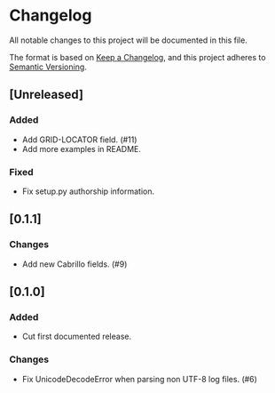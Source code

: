 # Changelog

All notable changes to this project will be documented in this file.

The format is based on [Keep a Changelog](https://keepachangelog.com/en/1.0.0/), and this project adheres
to [Semantic Versioning](https://semver.org/spec/v2.0.0.html).

## [Unreleased]
### Added
- Add GRID-LOCATOR field. (#11)
- Add more examples in README.

### Fixed
- Fix setup.py authorship information.

## [0.1.1]
### Changes
- Add new Cabrillo fields. (#9)

## [0.1.0]
### Added
- Cut first documented release.

### Changes
- Fix UnicodeDecodeError when parsing non UTF-8 log files. (#6)
